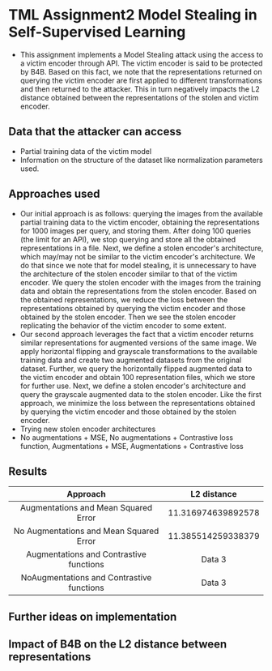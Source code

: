 # TML Assignment2 Model Stealing in Self-Supervised Learning

- This assignment implements a Model Stealing attack using the access to a victim encoder through API. The victim encoder is said to be protected by B4B. Based on this fact, we note that the representations returned  on querying the victim encoder are first applied to different transformations and then returned to the attacker. This in turn negatively impacts the L2 distance obtained between the representations of the stolen and victim encoder.

## Data that the attacker can access
- Partial training data of the victim model
- Information on the structure of the dataset like normalization parameters used.

## Approaches used
 - Our initial approach is as follows: querying the images from the available partial training data to the victim encoder, obtaining the representations for 1000 images per query, and storing them. After doing 100 queries (the limit for an API), we stop querying and store all the obtained representations in a file. Next, we define a stolen encoder's architecture, which may/may not be similar to the victim encoder's architecture. We do that since we note that for model stealing, it is unnecessary to have the architecture of the stolen encoder similar to that of the victim encoder. We query the stolen encoder with the images from the training data and obtain the representations from the stolen encoder. Based on the obtained representations, we reduce the loss between the representations obtained by querying the victim encoder and those obtained by the stolen encoder. Then we see the stolen encoder replicating the behavior of the victim encoder to some extent.
 - Our second approach leverages the fact that a victim encoder returns similar representations for augmented versions of the same image. We apply horizontal flipping and grayscale transformations to the available training data and create two augmented datasets from the original dataset. Further, we query the horizontally flipped augmented data to the victim encoder and obtain 100 representation files, which we store for further use. Next, we define a stolen encoder's architecture and query the grayscale augmented data to the stolen encoder. Like the first approach, we minimize the loss between the representations obtained by querying the victim encoder and those obtained by the stolen encoder.
 - Trying new stolen encoder architectures
 - No augmentations + MSE, No augmentations + Contrastive loss function, Augmentations + MSE, Augmentations + Contrastive loss

## Results
| Approach                                  | L2 distance          | 
|:-----------------------------------------:|:--------------------:|
| Augmentations and Mean Squared Error      | 11.316974639892578   | 
| No Augmentations and Mean Squared Error   | 11.385514259338379   | 
| Augmentations and Contrastive functions   | Data 3               |
| NoAugmentations and Contrastive functions | Data 3               |

## Further ideas on implementation

## Impact of B4B on the L2 distance between representations
